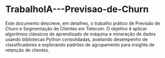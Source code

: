 # TrabalhoIA---Previsao-de-Churn

Este documento descreve, em detalhes, o trabalho prático de Previsão de Churn e Segmentação de Clientes em Telecom. O objetivo é aplicar algoritmos clássicos de aprendizado de máquina e mineração de dados usando bibliotecas Python consolidadas, avaliando desempenho de classificadores e explorando padrões de agrupamento para insights de retenção de clientes.

